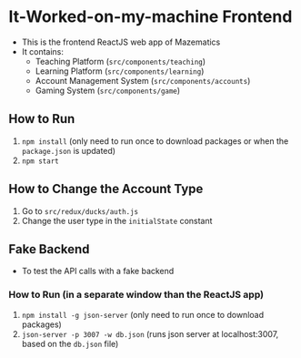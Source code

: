 # It-Worked-on-my-machine Frontend
- This is the frontend ReactJS web app of Mazematics
- It contains:
    - Teaching Platform (`src/components/teaching`)
    - Learning Platform (`src/components/learning`)
    - Account Management System (`src/components/accounts`)
    - Gaming System (`src/components/game`)

## How to Run
1. `npm install` (only need to run once to download packages or when the `package.json` is updated)
2. `npm start`

## How to Change the Account Type
1. Go to `src/redux/ducks/auth.js`
2. Change the user type in the `initialState` constant

## Fake Backend
- To test the API calls with a fake backend

### How to Run (in a separate window than the ReactJS app)
1. `npm install -g json-server` (only need to run once to download packages)
2. `json-server -p 3007 -w db.json` (runs json server at localhost:3007, based on the `db.json` file)